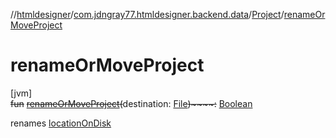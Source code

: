 //[htmldesigner](../../../index.md)/[com.jdngray77.htmldesigner.backend.data](../index.md)/[Project](index.md)/[renameOrMoveProject](rename-or-move-project.md)

# renameOrMoveProject

[jvm]\
~~fun~~ [~~renameOrMoveProject~~](rename-or-move-project.md)~~(~~destination: [File](https://docs.oracle.com/javase/8/docs/api/java/io/File.html)~~)~~~~:~~ [Boolean](https://kotlinlang.org/api/latest/jvm/stdlib/kotlin/-boolean/index.html)

renames [locationOnDisk](location-on-disk.md)
